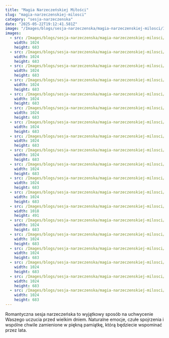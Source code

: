 ```yaml
---
title: "Magia Narzeczeńskiej Miłości"
slug: "magia-narzeczenskiej-milosci"
category: "sesja-narzeczenska"
date: "2025-05-22T19:12:41.581Z"
image: "/Images/blogs/sesja-narzeczenska/magia-narzeczenskiej-milosci/IMG_010sesja-narzeczenska-roksana-kamil-fotograf-jarek-olszewski.webp"
images:
  - src: /Images/blogs/sesja-narzeczenska/magia-narzeczenskiej-milosci/IMG_009sesja-narzeczenska-roksana-kamil-fotograf-jarek-olszewski.webp
    width: 1024
    height: 683
  - src: /Images/blogs/sesja-narzeczenska/magia-narzeczenskiej-milosci/IMG_001sesja-narzeczenska-roksana-kamil-fotograf-jarek-olszewski.webp
    width: 1024
    height: 683
  - src: /Images/blogs/sesja-narzeczenska/magia-narzeczenskiej-milosci/IMG_002sesja-narzeczenska-roksana-kamil-fotograf-jarek-olszewski.webp
    width: 1024
    height: 683
  - src: /Images/blogs/sesja-narzeczenska/magia-narzeczenskiej-milosci/IMG_003sesja-narzeczenska-roksana-kamil-fotograf-jarek-olszewski.webp
    width: 1024
    height: 683
  - src: /Images/blogs/sesja-narzeczenska/magia-narzeczenskiej-milosci/IMG_004sesja-narzeczenska-roksana-kamil-fotograf-jarek-olszewski.webp
    width: 1024
    height: 683
  - src: /Images/blogs/sesja-narzeczenska/magia-narzeczenskiej-milosci/IMG_005sesja-narzeczenska-roksana-kamil-fotograf-jarek-olszewski.webp
    width: 1024
    height: 683
  - src: /Images/blogs/sesja-narzeczenska/magia-narzeczenskiej-milosci/IMG_006sesja-narzeczenska-roksana-kamil-fotograf-jarek-olszewski.webp
    width: 1024
    height: 683
  - src: /Images/blogs/sesja-narzeczenska/magia-narzeczenskiej-milosci/IMG_007sesja-narzeczenska-roksana-kamil-fotograf-jarek-olszewski.webp
    width: 1024
    height: 683
  - src: /Images/blogs/sesja-narzeczenska/magia-narzeczenskiej-milosci/IMG_008sesja-narzeczenska-roksana-kamil-fotograf-jarek-olszewski.webp
    width: 1024
    height: 683
  - src: /Images/blogs/sesja-narzeczenska/magia-narzeczenskiej-milosci/IMG_009sesja-narzeczenska-roksana-kamil-fotograf-jarek-olszewski.webp
    width: 1024
    height: 683
  - src: /Images/blogs/sesja-narzeczenska/magia-narzeczenskiej-milosci/IMG_010sesja-narzeczenska-roksana-kamil-fotograf-jarek-olszewski.webp
    width: 1024
    height: 683
  - src: /Images/blogs/sesja-narzeczenska/magia-narzeczenskiej-milosci/IMG_011sesja-narzeczenska-roksana-kamil-fotograf-jarek-olszewski.webp
    width: 1024
    height: 683
  - src: /Images/blogs/sesja-narzeczenska/magia-narzeczenskiej-milosci/IMG_012sesja-narzeczenska-roksana-kamil-fotograf-jarek-olszewski.webp
    width: 1018
    height: 491
  - src: /Images/blogs/sesja-narzeczenska/magia-narzeczenskiej-milosci/IMG_013sesja-narzeczenska-roksana-kamil-fotograf-jarek-olszewski.webp
    width: 1024
    height: 683
  - src: /Images/blogs/sesja-narzeczenska/magia-narzeczenskiej-milosci/IMG_014sesja-narzeczenska-roksana-kamil-fotograf-jarek-olszewski.webp
    width: 1024
    height: 683
  - src: /Images/blogs/sesja-narzeczenska/magia-narzeczenskiej-milosci/IMG_015sesja-narzeczenska-roksana-kamil-fotograf-jarek-olszewski.webp
    width: 1024
    height: 683
  - src: /Images/blogs/sesja-narzeczenska/magia-narzeczenskiej-milosci/IMG_016sesja-narzeczenska-roksana-kamil-fotograf-jarek-olszewski.webp
    width: 1024
    height: 683
  - src: /Images/blogs/sesja-narzeczenska/magia-narzeczenskiej-milosci/IMG_017sesja-narzeczenska-roksana-kamil-fotograf-jarek-olszewski.webp
    width: 1024
    height: 683
  - src: /Images/blogs/sesja-narzeczenska/magia-narzeczenskiej-milosci/IMG_018sesja-narzeczenska-roksana-kamil-fotograf-jarek-olszewski.webp
    width: 1024
    height: 683
---
```


Romantyczna sesja narzeczeńska to wyjątkowy sposób na uchwycenie Waszego uczucia przed wielkim dniem. Naturalne emocje, czułe spojrzenia i wspólne chwile zamienione w piękną pamiątkę, którą będziecie wspominać przez lata.
